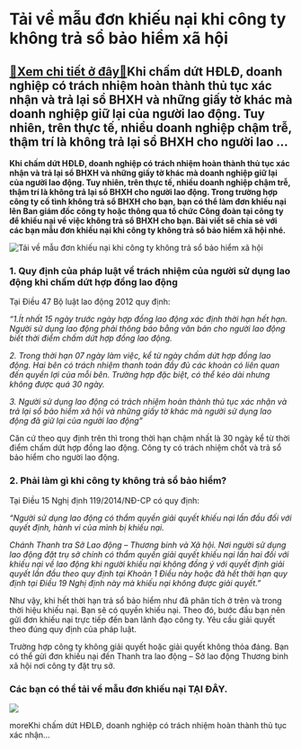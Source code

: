Tải về mẫu đơn khiếu nại khi công ty không trả sổ bảo hiểm xã hội
=================================================================

[:gift:Xem chi tiết ở đây:gift:](https://hddtvn.com/tai-ve-mau-don-khieu-nai-khi-cong-ty-khong-tra-so-bao-hiem-xa-hoi-2/)Khi chấm dứt HĐLĐ, doanh nghiệp có trách nhiệm hoàn thành thủ tục xác nhận và trả lại sổ BHXH và những giấy tờ khác mà doanh nghiệp giữ lại của người lao động. Tuy nhiên, trên thực tế, nhiều doanh nghiệp chậm trễ, thậm trí là không trả lại sổ BHXH cho người lao …
-----------------------------------------------------------------------------------------------------------------------------------------------------------------------------------------------------------------------------------------------------------------------

**Khi chấm dứt HĐLĐ, doanh nghiệp có trách nhiệm hoàn thành thủ tục xác nhận và trả lại sổ BHXH và những giấy tờ khác mà doanh nghiệp giữ lại của người lao động. Tuy nhiên, trên thực tế, nhiều doanh nghiệp chậm trễ, thậm trí là không trả lại sổ BHXH cho người lao động. Trong trường hợp công ty cố tình không trả sổ BHXH cho bạn, bạn có thể làm đơn khiếu nại lên Ban giám đốc công ty hoặc thông qua tổ chức Công đoàn tại công ty để khiếu nại về việc không trả sổ BHXH cho bạn. Bài viết sẽ chia sẻ với các bạn mẫu đơn khiếu nại khi công ty không trả sổ bảo hiểm xã hội nhé.**


![Tải về mẫu đơn khiếu nại khi công ty không trả sổ bảo hiểm xã hội](https://hddtvn.com/wp-content/uploads/2021/01/unnamed-2.jpg)


### 1. Quy định của pháp luật về trách nhiệm của người sử dụng lao động khi chấm dứt hợp đồng lao động


Tại Điều 47 Bộ luật lao động 2012 quy định:


*“1.Ít nhất 15 ngày trước ngày hợp đồng lao động xác định thời hạn hết hạn. Người sử dụng lao động phải thông báo bằng văn bản cho người lao động biết thời điểm chấm dứt hợp đồng lao động.*


*2. Trong thời hạn 07 ngày làm việc, kể từ ngày chấm dứt hợp đồng lao động. Hai bên có trách nhiệm thanh toán đầy đủ các khoản có liên quan đến quyền lợi của mỗi bên. Trường hợp đặc biệt, có thể kéo dài nhưng không được quá 30 ngày.*


*3. Người sử dụng lao động có trách nhiệm hoàn thành thủ tục xác nhận và trả lại sổ bảo hiểm xã hội và những giấy tờ khác mà người sử dụng lao động đã giữ lại của người lao động”*


Căn cứ theo quy định trên thì trong thời hạn chậm nhất là 30 ngày kể từ thời điểm chấm dứt hợp đồng lao động. Công ty có trách nhiệm chốt và trả sổ bảo hiểm cho người lao động.


### 2. Phải làm gì khi công ty không trả sổ bảo hiểm?


Tại Điều 15 Nghị định 119/2014/NĐ-CP có quy định:


*“Người sử dụng lao động có thẩm quyền giải quyết khiếu nại lần đầu đối với quyết định, hành vi của mình bị khiếu nại.*


*Chánh Thanh tra Sở Lao động – Thương binh và Xã hội. Nơi người sử dụng lao động đặt trụ sở chính có thẩm quyền giải quyết khiếu nại lần hai đối với khiếu nại về lao động khi người khiếu nại không đồng ý với quyết định giải quyết lần đầu theo quy định tại Khoản 1 Điều này hoặc đã hết thời hạn quy định tại Điều 19 Nghị định này mà khiếu nại không được giải quyết.”*


Như vậy, khi hết thời hạn trả sổ bảo hiểm như đã phân tích ở trên và trong thời hiệu khiếu nại. Bạn sẽ có quyền khiếu nại. Theo đó, bước đầu bạn nên gửi đơn khiếu nại trực tiếp đến ban lãnh đạo công ty. Yêu cầu giải quyết theo đúng quy định của pháp luật.


Trường hợp công ty không giải quyết hoặc giải quyết không thỏa đáng. Bạn có thể gửi đơn khiếu nại đến Thanh tra lao động – Sở lao động Thương binh xã hội nơi công ty đặt trụ sở.


### Các bạn có thể tải về mẫu đơn khiếu nại **TẠI ĐÂY**.


![](https://hddtvn.com/wp-content/uploads/2021/01/11-3.png)


moreKhi chấm dứt HĐLĐ, doanh nghiệp có trách nhiệm hoàn thành thủ tục xác nhận…

